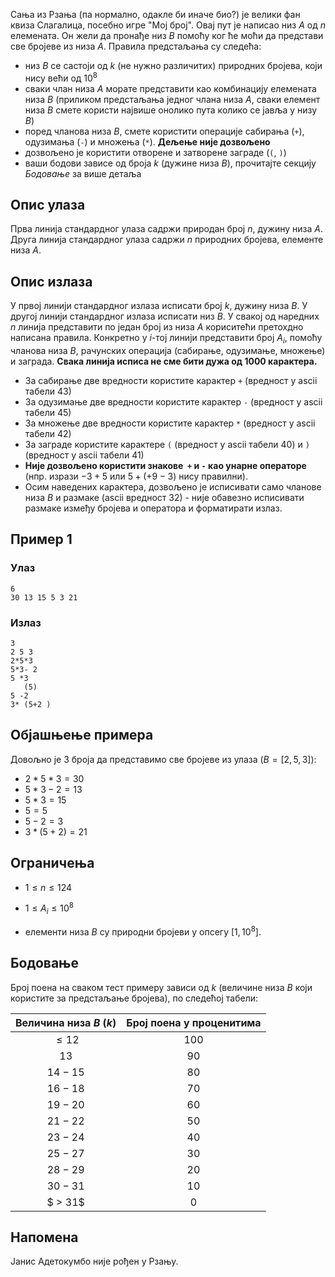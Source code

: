 ﻿
Сања из Рзања (па нормално, одакле би иначе био?) је велики фан квиза Слагалица, посебно игре "Мој број". Овај пут је написао низ $A$ од $n$ елемената. Он жели да пронађе низ $B$ помоћу ког ће моћи да представи све бројеве из низа $A$. Правила предстаљања су следећа:

- низ $B$ се састоји од $k$ (не нужно различитих) природних бројева, који нису већи од $10^8$
- сваки члан низа $A$ морате представити као комбинацију елемената низа $B$ (приликом предстаљања једног члана низа $A$, сваки елемент низа $B$ смете користи највише онолико пута колико се јавља у низу $B$)
- поред чланова низа $B$, смете користити операције сабирања (`+`), одузимања (`-`) и множења (`*`). **Дељење није дозвољено**
- дозвољено је користити отворене и затворене заграде (`(`, `)`)
- ваши бодови зависе од броја $k$ (дужине низа $B$), прочитајте секцију *Бодовање* за више детаља

## Опис улаза

Прва линија стандардног улаза садржи природан број $n$, дужину низа $A$.
Друга линија стандардног улаза садржи $n$ природних бројева, елементе низа $A$.

## Опис излаза

У првој линији стандардног излаза исписати број $k$, дужину низа $B$.
У другој линији стандардног излаза исписати низ $B$.
У свакој од наредних $n$ линија представити по један број из низа $A$ кориситећи претохдно написана правила. Конкретно у $i$-тој линији представити број $A_i$, помоћу чланова низа $B$, рачунских операција (сабирање, одузимање, множење) и заграда. **Свака линија исписа не сме бити дужа од $1000$ карактера.**

- За сабирање две вредности користите карактер `+` (вредност у ascii табели $43$)
- За одузимање две вредности користите карактер `-` (вредност у ascii табели $45$)
- За множење две вредности користите карактер `*` (вредност у ascii табели $42$)
- За заграде користите карактере `(` (вредност у ascii табели $40$) и `)` (вредност у ascii табели $41$)
- **Није дозвољено користити знакове ​ `+` и `-` као унарне операторе** (нпр. изрази $-3+5$ или $5+(+9-3)$ нису правилни).
- Осим наведених карактера, дозвољено је исписивати само чланове низа $B$ и размаке (ascii вредност $32$) - није обавезно исписивати размаке између бројева и оператора и форматирати излаз.

## Пример 1

### Улаз

~~~
6
30 13 15 5 3 21
~~~

### Излаз

~~~
3
2 5 3
2*5*3
5*3- 2
5 *3
   (5)
5 -2
3* (5+2 )
~~~


## Објашњење примера

Довољно је $3$ броја да представимо све бројеве из улаза ($B = [2, 5, 3]$):

- $2*5*3=30$
- $5*3-2=13$
- $5*3=15$
- $5=5$
- $5-2=3$
- $3*(5+2)=21$

## Ограничења

- $1 \leq n \leq 124$
- $1 \leq A_i \leq 10^8$

- елементи низа $B$ су природни бројеви у опсегу $[1, 10^8]$.


## Бодовање

Број поена на сваком тест примеру зависи од $k$ (величине низа $B$ који користите за предстаљање бројева), по следећoj табели:

|         Величина низа $B$ ($k$)          |  Број поена у проценитима |
|:---------------------:|:-------------------------:|
|         $\leq 12$  |$100$|
|           $13$     |$90$|
|          $14-15$   |$80$|
|          $16-18$   |$70$|
|          $19-20$   |$60$|
|          $21-22$   |$50$|
|          $23-24$   |$40$|
|          $25-27$   |$30$|
|          $28-29$   |$20$|
|          $30-31$   |$10$|
|          $ > 31$   |$0$|

## Напомена

Јанис Адетокумбо није рођен у Рзању.
